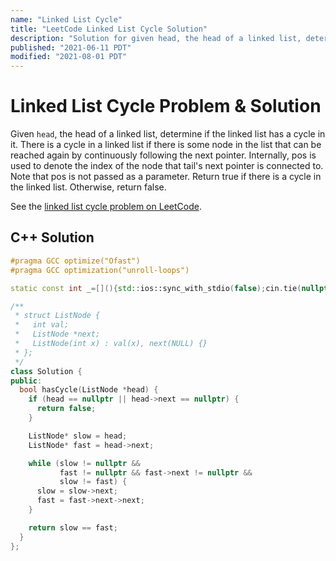 ```yaml
---
name: "Linked List Cycle"
title: "LeetCode Linked List Cycle Solution"
description: "Solution for given head, the head of a linked list, determine if the linked list has a cycle in it. There is a cycle in a linked list if there is some node in the list that can be reached again by continuously following the next pointer. Internally, pos is used to denote the index of the node that tail's next pointer is connected to. Note that pos is not passed as a parameter. Return true if there is a cycle in the linked list. Otherwise, return false."
published: "2021-06-11 PDT"
modified: "2021-08-01 PDT"
---
```


# Linked List Cycle Problem & Solution

Given `head`, the head of a linked list, determine if the linked list has a cycle in it.
There is a cycle in a linked list if there is some node in the list that can be reached again by continuously following the next pointer.
Internally, pos is used to denote the index of the node that tail's next pointer is connected to.
Note that pos is not passed as a parameter.
Return true if there is a cycle in the linked list.
Otherwise, return false.

See the [linked list cycle problem on LeetCode](https://leetcode.com/problems/linked-list-cycle).

## C++ Solution

```cpp
#pragma GCC optimize("Ofast")
#pragma GCC optimization("unroll-loops")

static const int _=[](){std::ios::sync_with_stdio(false);cin.tie(nullptr);cout.tie(nullptr);return 0;}();

/**
 * struct ListNode {
 *   int val;
 *   ListNode *next;
 *   ListNode(int x) : val(x), next(NULL) {}
 * };
 */
class Solution {
public:
  bool hasCycle(ListNode *head) {
    if (head == nullptr || head->next == nullptr) {
      return false;
    }

    ListNode* slow = head;
    ListNode* fast = head->next;

    while (slow != nullptr &&
           fast != nullptr && fast->next != nullptr &&
           slow != fast) {
      slow = slow->next;
      fast = fast->next->next;
    }

    return slow == fast;
  }
};
```
